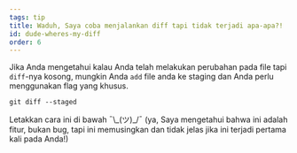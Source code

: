 ```yaml
---
tags: tip
title: Waduh, Saya coba menjalankan diff tapi tidak terjadi apa-apa?!
id: dude-wheres-my-diff
order: 6
---
```


Jika Anda mengetahui kalau Anda telah melakukan perubahan pada file tapi `diff`-nya kosong, mungkin Anda `add` file anda ke staging dan Anda perlu menggunakan flag yang khusus.

```git
git diff --staged
```

Letakkan cara ini di bawah &macr;\\\_(ツ)\_/&macr; (ya, Saya mengetahui bahwa ini adalah fitur, bukan bug, tapi ini memusingkan dan tidak jelas jika ini terjadi pertama kali pada Anda!)

